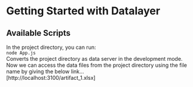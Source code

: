 # Getting Started with Datalayer

## Available Scripts

In the project directory, you can run: <br>
`node App.js` <br>
Converts the project directory as data server in the development mode.
Now we can access the data files from the project directory using the file name by giving the below link...<br>
[http://localhost:3100/artifact_1.xlsx]
